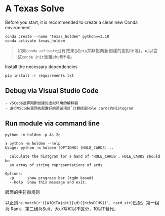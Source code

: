 # A Texas Solve

Before you start, it is recommended to create a clean new Conda environment

```
conda create --name "texas_holdem" python==3.10
conda activate texas_holdem
```

> 如果`conda activate`没有效果(如`pip`并非指向新创建的虚拟环境)，可以尝试`conda init`重置shell环境。

Install the necessary dependencies

```
pip install -r requirements.txt
```


## Debug via Visual Studio Code
    - VSCode选择刚刚创建的虚拟环境的解释器
    - 运行VSCode里预先配置好的调试项目`计算给定Hole cards的Histogram`

## Run module via command line
```
python -m holdem -p As 2c
```


```
❯ python -m holdem --help   
Usage: python -m holdem [OPTIONS] [HOLE_CARDS]...

  Calculate the histgram for a hand of 'HOLE_CARDS'. HOLE_CARDS should be
  an array of string representations of ards

Options:
  -p      show progress bar (tqdm based)
  --help  Show this message and exit.
```

牌面的字符串规则

以正则`re.match(r'([AJQKTajqkt]|\d)([dchsDCHS])', card_str)`匹配，第一组为
Rank，第二组为Suit，大小写可以不区分，10以T替代。